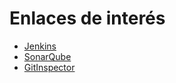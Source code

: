 # Enlaces de interés   

* [Jenkins](http://157.253.238.75:8080/jenkins-isis2603/)
* [SonarQube](http://157.253.238.75:8080/sonar-isis2603/)
* [GitInspector](https://uniandes-isis2603.github.io/202210_S2_E3_Discomovil_Front/reports)

